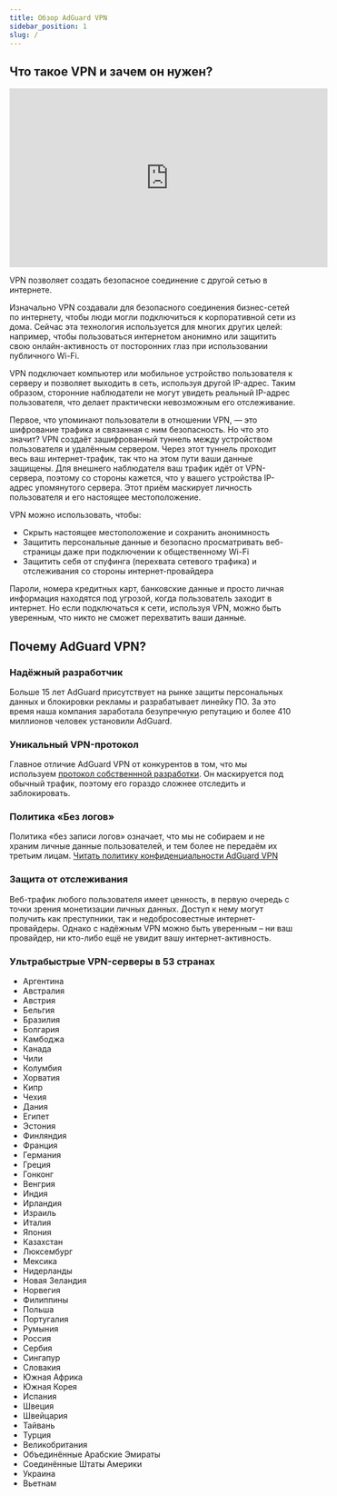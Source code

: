 ```yaml
---
title: Обзор AdGuard VPN
sidebar_position: 1
slug: /
---
```


## Что такое VPN и зачем он нужен?

<iframe width="560" height="315" class="youtube-video" src="https://www.youtube-nocookie.com/embed/7149L3xPmSE" title="Видеоплеер YouTube" frameborder="0" allow="accelerometer; autoplay; clipboard-write; encrypted-media; gyroscope; picture-in-picture" allowfullscreen></iframe>

VPN позволяет создать безопасное соединение с другой сетью в интернете.

Изначально VPN создавали для безопасного соединения бизнес-сетей по интернету, чтобы люди могли подключиться к корпоративной сети из дома. Сейчас эта технология используется для многих других целей: например, чтобы пользоваться интернетом анонимно или защитить свою онлайн-активность от посторонних глаз при использовании публичного Wi-Fi.

VPN подключает компьютер или мобильное устройство пользователя к серверу и позволяет выходить в сеть, используя другой IP-адрес. Таким образом, сторонние наблюдатели не могут увидеть реальный IP-адрес пользователя, что делает практически невозможным его отслеживание.

Первое, что упоминают пользователи в отношении VPN, — это шифрование трафика и связанная с ним безопасность. Но что это значит? VPN создаёт зашифрованный туннель между устройством пользователя и удалённым сервером. Через этот туннель проходит весь ваш интернет-трафик, так что на этом пути ваши данные защищены. Для внешнего наблюдателя ваш трафик идёт от VPN-сервера, поэтому со стороны кажется, что у вашего устройства IP-адрес упомянутого сервера. Этот приём маскирует личность пользователя и его настоящее местоположение.

VPN можно использовать, чтобы:

- Скрыть настоящее местоположение и сохранить анонимность
- Защитить персональные данные и безопасно просматривать веб-страницы даже при подключении к общественному Wi-Fi
- Защитить себя от спуфинга (перехвата сетевого трафика) и отслеживания со стороны интернет-провайдера

Пароли, номера кредитных карт, банковские данные и просто личная информация находятся под угрозой, когда пользователь заходит в интернет. Но если подключаться к сети, используя VPN, можно быть уверенным, что никто не сможет перехватить ваши данные.

## Почему AdGuard VPN?

### Надёжный разработчик

Больше 15 лет AdGuard присутствует на рынке защиты персональных данных и блокировки рекламы и разрабатывает линейку ПО. За это время наша компания заработала безупречную репутацию и более 410 миллионов человек установили AdGuard.

### Уникальный VPN-протокол

Главное отличие AdGuard VPN от конкурентов в том, что мы используем [протокол собственнной разработки](/general/adguard-vpn-protocol). Он маскируется под обычный трафик, поэтому его гораздо сложнее отследить и заблокировать.

### Политика «Без логов»

Политика «без записи логов» означает, что мы не собираем и не храним личные данные пользователей, и тем более не передаём их третьим лицам. [Читать политику конфиденциальности AdGuard VPN](https://adguard-vpn.com/privacy.html)

### Защита от отслеживания

Веб-трафик любого пользователя имеет ценность, в первую очередь с точки зрения монетизации личных данных. Доступ к нему могут получить как преступники, так и недобросовестные интернет-провайдеры. Однако с надёжным VPN можно быть уверенным – ни ваш провайдер, ни кто-либо ещё не увидит вашу интернет-активность.

### Ультрабыстрые VPN-серверы в 53 странах

- Аргентина
- Австралия
- Австрия
- Бельгия
- Бразилия
- Болгария
- Камбоджа
- Канада
- Чили
- Колумбия
- Хорватия
- Кипр
- Чехия
- Дания
- Египет
- Эстония
- Финляндия
- Франция
- Германия
- Греция
- Гонконг
- Венгрия
- Индия
- Ирландия
- Израиль
- Италия
- Япония
- Казахстан
- Люксембург
- Мексика
- Нидерланды
- Новая Зеландия
- Норвегия
- Филиппины
- Польша
- Португалия
- Румыния
- Россия
- Сербия
- Сингапур
- Словакия
- Южная Африка
- Южная Корея
- Испания
- Швеция
- Швейцария
- Тайвань
- Турция
- Великобритания
- Объединённые Арабские Эмираты
- Соединённые Штаты Америки
- Украина
- Вьетнам

